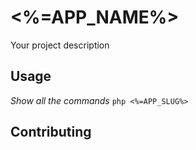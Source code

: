 # <%=APP_NAME%>

Your project description

## Usage

*Show all the commands*
`php <%=APP_SLUG%>`

## Contributing
